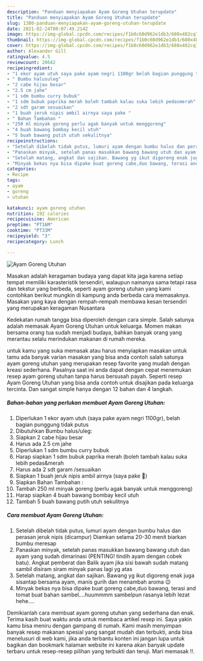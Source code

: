 ```yaml
---
description: "Panduan menyiapakan Ayam Goreng Utuhan terupdate"
title: "Panduan menyiapakan Ayam Goreng Utuhan terupdate"
slug: 1380-panduan-menyiapakan-ayam-goreng-utuhan-terupdate
date: 2021-02-24T00:07:49.214Z
image: https://img-global.cpcdn.com/recipes/f1b0c60d962e1db3/680x482cq70/ayam-goreng-utuhan-foto-resep-utama.jpg
thumbnail: https://img-global.cpcdn.com/recipes/f1b0c60d962e1db3/680x482cq70/ayam-goreng-utuhan-foto-resep-utama.jpg
cover: https://img-global.cpcdn.com/recipes/f1b0c60d962e1db3/680x482cq70/ayam-goreng-utuhan-foto-resep-utama.jpg
author: Alexander Gill
ratingvalue: 4.5
reviewcount: 20642
recipeingredient:
- "1 ekor ayam utuh saya pake ayam negri 1100gr belah bagian punggung tidak putus"
- " Bumbu halusuleg"
- "2 cabe hijau besar"
- "2.5 cm jahe"
- "1 sdm bumbu curry bubuk"
- "1 sdm bubuk paprika merah boleh tambah kalau suka lebih pedasmerah"
- "2 sdt garam sesuaikan"
- "1 buah jeruk nipis ambil airnya saya pake "
- " Bahan Tambahan "
- "250 ml minyak goreng perlu agak banyak untuk menggoreng"
- "4 buah bawang bombay kecil utuh"
- "5 buah bawang putih utuh sekulitnya"
recipeinstructions:
- "Setelah dibelah tidak putus, lumuri ayam dengan bumbu halus dan perasan jeruk nipis (dicampur) Diamkan selama 20-30 menit biarkan bumbu meresap"
- "Panaskan minyak, setelah panas masukkan bawang bawang utuh dan ayam yang sudah dimarinasi (PENTING! tindih ayam dengan cobek batu). Angkat pemberat dan Balik ayam jika sisi bawah sudah matang sambil disiram siram minyak panas lagi yg atas"
- "Setelah matang, angkat dan sajikan. Bawang yg ikut digoreng enak juga sisantap bersama ayam, manis gurih dan menambah aroma 😉"
- "Minyak bekas nya bisa dipake buat goreng cabe,duo bawang, terasi and tomat buat bahan sambel....huummmm sambelpun rasanya lebih lezat hehe...."
categories:
- Recipe
tags:
- ayam
- goreng
- utuhan

katakunci: ayam goreng utuhan 
nutrition: 192 calories
recipecuisine: American
preptime: "PT16M"
cooktime: "PT33M"
recipeyield: "3"
recipecategory: Lunch

---
```



![Ayam Goreng Utuhan](https://img-global.cpcdn.com/recipes/f1b0c60d962e1db3/680x482cq70/ayam-goreng-utuhan-foto-resep-utama.jpg)

Masakan adalah keragaman budaya yang dapat kita jaga karena setiap tempat memiliki karasteristik tersendiri, walaupun namanya sama tetapi rasa dan tekstur yang berbeda, seperti ayam goreng utuhan yang kami contohkan berikut mungkin di kampung anda berbeda cara memasaknya. Masakan yang kaya dengan rempah-rempah membawa kesan tersendiri yang merupakan keragaman Nusantara



Kedekatan rumah tangga bisa diperoleh dengan cara simple. Salah satunya adalah memasak Ayam Goreng Utuhan untuk keluarga. Momen makan bersama orang tua sudah menjadi budaya, bahkan banyak orang yang merantau selalu merindukan makanan di rumah mereka.

untuk kamu yang suka memasak atau harus menyiapkan masakan untuk tamu ada banyak varian masakan yang bisa anda contoh salah satunya ayam goreng utuhan yang merupakan resep favorite yang mudah dengan kreasi sederhana. Pasalnya saat ini anda dapat dengan cepat menemukan resep ayam goreng utuhan tanpa harus bersusah payah.
Seperti resep Ayam Goreng Utuhan yang bisa anda contoh untuk disajikan pada keluarga tercinta. Dan sangat simple hanya dengan 12 bahan dan 4 langkah.


<!--inarticleads1-->

##### Bahan-bahan yang perlukan membuat Ayam Goreng Utuhan:

1. Diperlukan 1 ekor ayam utuh (saya pake ayam negri 1100gr), belah bagian punggung tidak putus
1. Dibutuhkan  Bumbu halus/uleg:
1. Siapkan 2 cabe hijau besar
1. Harus ada 2.5 cm jahe
1. Diperlukan 1 sdm bumbu curry bubuk
1. Harap siapkan 1 sdm bubuk paprika merah (boleh tambah kalau suka lebih pedas&amp;merah
1. Harus ada 2 sdt garam /sesuaikan
1. Siapkan 1 buah jeruk nipis ambil airnya (saya pake 🍋)
1. Siapkan  Bahan Tambahan :
1. Tambah 250 ml minyak goreng (perlu agak banyak untuk menggoreng)
1. Harap siapkan 4 buah bawang bombay kecil utuh
1. Tambah 5 buah bawang putih utuh sekulitnya




<!--inarticleads2-->

##### Cara membuat  Ayam Goreng Utuhan:

1. Setelah dibelah tidak putus, lumuri ayam dengan bumbu halus dan perasan jeruk nipis (dicampur) Diamkan selama 20-30 menit biarkan bumbu meresap
1. Panaskan minyak, setelah panas masukkan bawang bawang utuh dan ayam yang sudah dimarinasi (PENTING! tindih ayam dengan cobek batu). Angkat pemberat dan Balik ayam jika sisi bawah sudah matang sambil disiram siram minyak panas lagi yg atas
1. Setelah matang, angkat dan sajikan. Bawang yg ikut digoreng enak juga sisantap bersama ayam, manis gurih dan menambah aroma 😉
1. Minyak bekas nya bisa dipake buat goreng cabe,duo bawang, terasi and tomat buat bahan sambel....huummmm sambelpun rasanya lebih lezat hehe....




Demikianlah cara membuat ayam goreng utuhan yang sederhana dan enak. Terima kasih buat waktu anda untuk membaca artikel resep ini. Saya yakin kamu bisa meniru dengan gampang di rumah. Kami masih menyimpan banyak resep makanan spesial yang sangat mudah dan terbukti, anda bisa menelusuri di web kami, jika anda terbantu konten ini jangan lupa untuk bagikan dan bookmark halaman website ini karena akan banyak update terbaru untuk resep-resep pilihan yang terbukti dan teruji. Mari memasak !!. 
